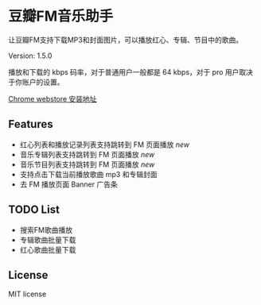 # 豆瓣FM音乐助手

让豆瓣FM支持下载MP3和封面图片，可以播放红心、专辑、节目中的歌曲。

Version: 1.5.0

播放和下载的 kbps 码率，对于普通用户一般都是 64 kbps，对于 pro 用户取决于你账户的设置。

[Chrome webstore 安装地址](https://chrome.google.com/webstore/detail/douban-fm-improve/dnkciehdibabbdadcjddhonkcpnaffjc)

## Features

- 红心列表和播放记录列表支持跳转到 FM 页面播放 *new*
- 音乐专辑列表支持跳转到 FM 页面播放 *new*
- 音乐节目列表支持跳转到 FM 页面播放 *new*
- 支持点击下载当前播放歌曲 mp3 和专辑封面
- 去 FM 播放页面 Banner 广告条

## TODO List

- 搜索FM歌曲播放
- 专辑歌曲批量下载
- 红心歌曲批量下载

## License

MIT license
